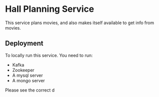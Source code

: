 # **Hall Planning Service**
This service plans movies, and also makes itself available to get info from movies.

## **Deployment**

To locally run this service. You need to run:
- Kafka
- Zookeeper
- A mysql server 
- A mongo server

Please see the correct d

